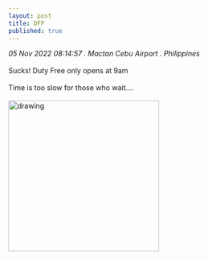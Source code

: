 ```yaml
---
layout: post
title: DFP
published: true
---
```

_05 Nov 2022 08:14:57 . Mactan Cebu Airport . Philippines_
<br>
<br>
Sucks! Duty Free only opens at 9am
<br>
<br>
Time is too slow for those who wait....
<br>
<br>
<img src="https://drive.google.com/uc?export=view&id=1DT2dkancyj2YnIhV4JONiV8ewh_Life5" alt="drawing" width="300"/>

